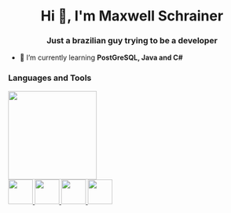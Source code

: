 <h1 align="center">Hi 👋, I'm Maxwell Schrainer</h1>
<h3 align="center">Just a brazilian guy trying to be a developer</h3>

- 🌱 I’m currently learning **PostGreSQL, Java and C#**

<h3 align="left">Languages and Tools</h3>

<img height="180em" src="https://github-readme-stats-git-masterrstaa-rickstaa.vercel.app/api/top-langs/?username=maxwellschrainer&layout=compact&langs_count=7&theme=dracula"/>

<div>
  <a href="https://html.spec.whatwg.org/multipage/">
  <img height="50px" src="https://cdn.jsdelivr.net/gh/devicons/devicon@latest/icons/html5/html5-original.svg" />
  </a>
  <a href="https://www.w3.org/Style/CSS/">
  <img height="50px" src="https://cdn.jsdelivr.net/gh/devicons/devicon@latest/icons/css3/css3-original.svg" />
  </a>
  <a href="https://www.oracle.com/java/">
    <img height="50px "src="https://cdn.jsdelivr.net/gh/devicons/devicon@latest/icons/java/java-original.svg" />
  </a>
  <a href="https://dotnet.microsoft.com/en-us/languages/csharp">
   <img height="50px" src="https://cdn.jsdelivr.net/gh/devicons/devicon@latest/icons/csharp/csharp-original.svg" />
  </a>
</div>

